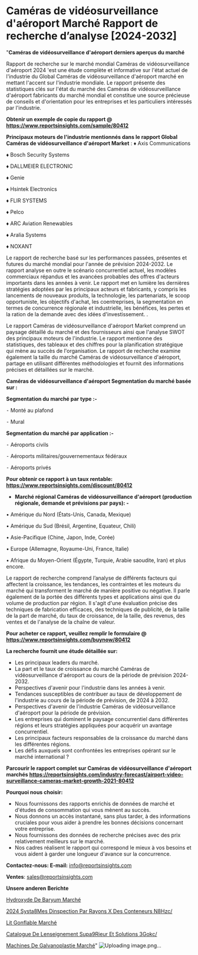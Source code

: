 # Caméras de vidéosurveillance d'aéroport Marché Rapport de recherche d’analyse [2024-2032]

"<strong>Caméras de vidéosurveillance d'aéroport derniers aperçus du marché</strong>

Rapport de recherche sur le marché mondial Caméras de vidéosurveillance d'aéroport 2024 'est une étude complète et informative sur l'état actuel de l'industrie du Global Caméras de vidéosurveillance d'aéroport marché en mettant l'accent sur l'industrie mondiale. Le rapport présente des statistiques clés sur l'état du marché des Caméras de vidéosurveillance d'aéroport fabricants du marché mondial et constitue une source précieuse de conseils et d'orientation pour les entreprises et les particuliers intéressés par l'industrie.

<strong>Obtenir un exemple de copie du rapport @ <a href=https://www.reportsinsights.com/sample/80412>https://www.reportsinsights.com/sample/80412</a></strong>

<strong>Principaux moteurs de l'industrie mentionnés dans le rapport Global Caméras de vidéosurveillance d'aéroport Market</strong> :
♦ Axis Communications

♦ Bosch Security Systems

♦ DALLMEIER ELECTRONIC

♦ Genie

♦ Hsintek Electronics

♦ FLIR SYSTEMS

♦ Pelco

♦ ARC Aviation Renewables

♦ Aralia Systems

♦ NOXANT

Le rapport de recherche basé sur les performances passées, présentes et futures du marché mondial pour l'année de prévision 2024-2032. Le rapport analyse en outre le scénario concurrentiel actuel, les modèles commerciaux répandus et les avancées probables des offres d'acteurs importants dans les années à venir. Le rapport met en lumière les dernières stratégies adoptées par les principaux acteurs et fabricants, y compris les lancements de nouveaux produits, la technologie, les partenariats, le scoop opportuniste, les objectifs d'achat, les coentreprises, la segmentation en termes de concurrence régionale et industrielle, les bénéfices, les pertes et la ration de la demande avec des idées d'investissement. .

Le rapport Caméras de vidéosurveillance d'aéroport Market comprend un paysage détaillé du marché et des fournisseurs ainsi que l'analyse SWOT des principaux moteurs de l'industrie. Le rapport mentionne des statistiques, des tableaux et des chiffres pour la planification stratégique qui mène au succès de l'organisation. Le rapport de recherche examine également la taille du marché Caméras de vidéosurveillance d'aéroport, partage en utilisant différentes méthodologies et fournit des informations précises et détaillées sur le marché.

<strong>Caméras de vidéosurveillance d'aéroport Segmentation du marché basée sur :</strong>

<strong>Segmentation du marché par type :-</strong>

⁃ Monté au plafond

⁃ Mural

<strong>Segmentation du marché par application :-</strong>

⁃ Aéroports civils

⁃ Aéroports militaires/gouvernementaux fédéraux

⁃ Aéroports privés

<strong>Pour obtenir ce rapport à un taux rentable: <a href=https://www.reportsinsights.com/discount/80412>https://www.reportsinsights.com/discount/80412</a></strong>
<ul>
  <li><strong>Marché régional Caméras de vidéosurveillance d'aéroport (production régionale, demande et prévisions par pays): -</strong></li>
</ul>
• Amérique du Nord (États-Unis, Canada, Mexique)

• Amérique du Sud (Brésil, Argentine, Equateur, Chili)

• Asie-Pacifique (Chine, Japon, Inde, Corée)

• Europe (Allemagne, Royaume-Uni, France, Italie)

• Afrique du Moyen-Orient (Égypte, Turquie, Arabie saoudite, Iran) et plus encore.

Le rapport de recherche comprend l’analyse de différents facteurs qui affectent la croissance, les tendances, les contraintes et les moteurs du marché qui transforment le marché de manière positive ou négative. Il parle également de la portée des différents types et applications ainsi que du volume de production par région. Il s'agit d'une évaluation précise des techniques de fabrication efficaces, des techniques de publicité, de la taille de la part de marché, du taux de croissance, de la taille, des revenus, des ventes et de l'analyse de la chaîne de valeur.

<strong>Pour acheter ce rapport, veuillez remplir le formulaire @   <a href=https://www.reportsinsights.com/buynow/80412>https://www.reportsinsights.com/buynow/80412</a></strong>

<strong>La recherche fournit une étude détaillée sur:</strong>
<ul>
  <li>Les principaux leaders du marché.</li>
  <li>La part et le taux de croissance du marché Caméras de vidéosurveillance d'aéroport au cours de la période de prévision 2024-2032.</li>
  <li>Perspectives d'avenir pour l'industrie dans les années à venir.</li>
  <li>Tendances susceptibles de contribuer au taux de développement de l'industrie au cours de la période de prévision, de 2024 à 2032.</li>
  <li>Perspectives d'avenir de l'industrie Caméras de vidéosurveillance d'aéroport pour la période de prévision.</li>
  <li>Les entreprises qui dominent le paysage concurrentiel dans différentes régions et leurs stratégies appliquées pour acquérir un avantage concurrentiel.</li>
  <li>Les principaux facteurs responsables de la croissance du marché dans les différentes régions.</li>
  <li>Les défis auxquels sont confrontées les entreprises opérant sur le marché international ?</li>
</ul>

<strong>Parcourir le rapport complet sur Caméras de vidéosurveillance d'aéroport marchés <a href=https://reportsinsights.com/industry-forecast/airport-video-surveillance-cameras-market-growth-2021-80412>https://reportsinsights.com/industry-forecast/airport-video-surveillance-cameras-market-growth-2021-80412</a></strong>

<strong>Pourquoi nous choisir:</strong>
<ul>
  <li>Nous fournissons des rapports enrichis de données de marché et d'études de consommation qui vous mènent au succès.</li>
  <li>Nous donnons un accès instantané, sans plus tarder, à des informations cruciales pour vous aider à prendre les bonnes décisions concernant votre entreprise.</li>
  <li>Nous fournissons des données de recherche précises avec des prix relativement meilleurs sur le marché.</li>
  <li>Nos cadres réalisent le rapport qui correspond le mieux à vos besoins et vous aident à garder une longueur d'avance sur la concurrence.</li>
</ul>
<strong>Contactez-nous:
</strong><strong>E-mail:</strong> <a href=mailto:info@reportsinsights.com>info@reportsinsights.com</a>

<strong>Ventes</strong>: <a href=mailto:sales@reportsinsights.com>sales@reportsinsights.com</a>

<strong>Unsere anderen Berichte</strong>

<a href=https://www.linkedin.com/pulse/hydroxyde-de-baryum-march%C3%A9-la-taille-2024-tendance-ipxfc/>Hydroxyde De Baryum Marché</a>

<a href=https://www.linkedin.com/pulse/2024-syst%C3%A8mes-dinspection-par-rayons-x-des-conteneurs-n8hzc/>2024 Systa8Mes Dinspection Par Rayons X Des Conteneurs N8Hzc/</a>

<a href=https://www.linkedin.com/pulse/lit-gonflable-march%25C3%25A9paysage-comprenant-des-informations>Lit Gonflable Marché</a>

<a href=https://www.linkedin.com/pulse/catalogue-de-lenseignement-sup%C3%A9rieur-et-solutions-3gokc/>Catalogue De Lenseignement Supa9Rieur Et Solutions 3Gokc/</a>

<a href=https://www.linkedin.com/pulse/machines-de-galvanoplastie-march%C3%A9-rapport-2024-nl0lc/>Machines De Galvanoplastie Marché</a>"
![Uploading image.png…]()
